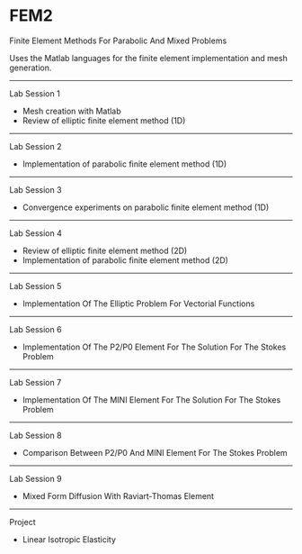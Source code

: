 # FEM2
Finite Element Methods For Parabolic And Mixed Problems 

Uses the Matlab languages for the finite element implementation and mesh generation.

-----
Lab Session 1

 - Mesh creation with Matlab
 - Review of elliptic finite element method (1D)

-----
Lab Session 2

 - Implementation of parabolic finite element method (1D)

-----
Lab Session 3

 - Convergence experiments on parabolic finite element method (1D)

-----
Lab Session 4

 - Review of elliptic finite element method (2D)
 - Implementation of parabolic finite element method (2D)
 
------
Lab Session 5

 - Implementation Of The Elliptic Problem For Vectorial Functions
 
 
-----
Lab Session 6
 
  - Implementation Of The P2/P0 Element For The Solution For The Stokes Problem
  
  
-----
Lab Session 7
 
  - Implementation Of The MINI Element For The Solution For The Stokes Problem
  
  
-----
Lab Session 8
 
  - Comparison Between P2/P0 And MINI Element For The Stokes Problem
  

-----
Lab Session 9
 
  - Mixed Form Diffusion With Raviart-Thomas Element


-----
Project
 
  - Linear Isotropic Elasticity


